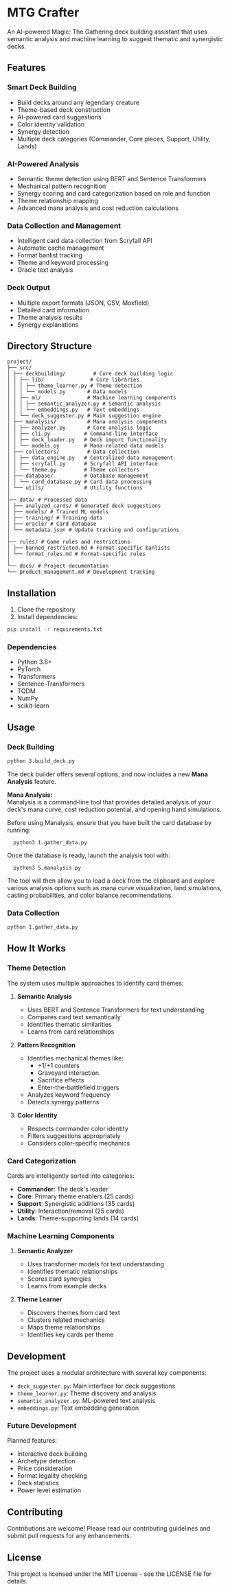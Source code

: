 # MTG Crafter

An AI-powered Magic: The Gathering deck building assistant that uses semantic analysis and machine learning to suggest thematic and synergistic decks.

## Features

### Smart Deck Building
- Build decks around any legendary creature
- Theme-based deck construction
- AI-powered card suggestions
- Color identity validation
- Synergy detection
- Multiple deck categories (Commander, Core pieces, Support, Utility, Lands)

### AI-Powered Analysis
- Semantic theme detection using BERT and Sentence Transformers
- Mechanical pattern recognition
- Synergy scoring and card categorization based on role and function
- Theme relationship mapping
- Advanced mana analysis and cost reduction calculations

### Data Collection and Management
- Intelligent card data collection from Scryfall API
- Automatic cache management
- Format banlist tracking
- Theme and keyword processing
- Oracle text analysis

### Deck Output
- Multiple export formats (JSON, CSV, Moxfield)
- Detailed card information
- Theme analysis results
- Synergy explanations

## Directory Structure

```
project/
├── src/
│ ├── deckbuilding/         # Core deck building logic
│ │ ├── lib/               # Core libraries
│ │ │ ├── theme_learner.py # Theme detection
│ │ │ └── models.py       # Data models
│ │ ├── ml/               # Machine learning components
│ │ │ ├── semantic_analyzer.py # Semantic analysis
│ │ │ └── embeddings.py   # Text embeddings
│ │ └── deck_suggester.py # Main suggestion engine
│ ├── manalysis/          # Mana analysis components
│ │ ├── analyzer.py       # Core analysis logic
│ │ ├── cli.py           # Command-line interface
│ │ ├── deck_loader.py   # Deck import functionality
│ │ └── models.py        # Mana-related data models
│ ├── collectors/         # Data collection
│ │ ├── data_engine.py   # Centralized data management
│ │ ├── scryfall.py      # Scryfall API interface
│ │ └── theme.py         # Theme collectors
│ ├── database/          # Database management
│ │ └── card_database.py # Card data processing
│ └── utils/             # Utility functions
│
├── data/ # Processed data
│ ├── analyzed_cards/ # Generated deck suggestions
│ ├── models/ # Trained ML models
│ ├── training/ # Training data
│ ├── oracle/ # Card database
│ └── metadata.json # Update tracking and configurations
│
├── rules/ # Game rules and restrictions
│ ├── banned_restricted.md # Format-specific banlists
│ └── format_rules.md # Format-specific rules
│
└── docs/ # Project documentation
└── product_management.md # Development tracking
```

## Installation

1. Clone the repository
2. Install dependencies:
```bash
pip install -r requirements.txt
```

### Dependencies
- Python 3.8+
- PyTorch
- Transformers
- Sentence-Transformers
- TQDM
- NumPy
- scikit-learn

## Usage

### Deck Building
```bash
python 3.build_deck.py
```

The deck builder offers several options, and now includes a new **Mana Analysis** feature.

**Mana Analysis:**  
  Manalysis is a command‑line tool that provides detailed analysis of your deck's mana curve, cost reduction potential, and opening hand simulations.
  
  Before using Manalysis, ensure that you have built the card database by running:

      python3 1.gather_data.py

  Once the database is ready, launch the analysis tool with:

      python3 5.manalysis.py

  The tool will then allow you to load a deck from the clipboard and explore various analysis options such as mana curve visualization, land simulations, casting probabilities, and color balance recommendations.

### Data Collection
```bash
python 1.gather_data.py
```

## How It Works

### Theme Detection

The system uses multiple approaches to identify card themes:

1. **Semantic Analysis**
   - Uses BERT and Sentence Transformers for text understanding
   - Compares card text semantically
   - Identifies thematic similarities
   - Learns from card relationships

2. **Pattern Recognition**
   - Identifies mechanical themes like:
     - +1/+1 counters
     - Graveyard interaction
     - Sacrifice effects
     - Enter-the-battlefield triggers
   - Analyzes keyword frequency
   - Detects synergy patterns

3. **Color Identity**
   - Respects commander color identity
   - Filters suggestions appropriately
   - Considers color-specific mechanics

### Card Categorization

Cards are intelligently sorted into categories:

- **Commander**: The deck's leader
- **Core**: Primary theme enablers (25 cards)
- **Support**: Synergistic additions (35 cards)
- **Utility**: Interaction/removal (25 cards)
- **Lands**: Theme-supporting lands (14 cards)

### Machine Learning Components

1. **Semantic Analyzer**
   - Uses transformer models for text understanding
   - Identifies thematic relationships
   - Scores card synergies
   - Learns from example decks

2. **Theme Learner**
   - Discovers themes from card text
   - Clusters related mechanics
   - Maps theme relationships
   - Identifies key cards per theme

## Development

The project uses a modular architecture with several key components:

- `deck_suggester.py`: Main interface for deck suggestions
- `theme_learner.py`: Theme discovery and analysis
- `semantic_analyzer.py`: ML-powered text analysis
- `embeddings.py`: Text embedding generation

### Future Development

Planned features:
- Interactive deck building
- Archetype detection
- Price consideration
- Format legality checking
- Deck statistics
- Power level estimation

## Contributing

Contributions are welcome! Please read our contributing guidelines and submit pull requests for any enhancements.

## License

This project is licensed under the MIT License - see the LICENSE file for details.
